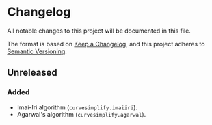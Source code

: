 # Changelog

All notable changes to this project will be documented in this file.

The format is based on [Keep a Changelog](https://keepachangelog.com/en/1.1.0/),
and this project adheres to [Semantic Versioning](https://semver.org/spec/v2.0.0.html).

## Unreleased

### Added

- Imai-Iri algorithm (`curvesimplify.imaiiri`).
- Agarwal's algorithm (`curvesimplify.agarwal`).
